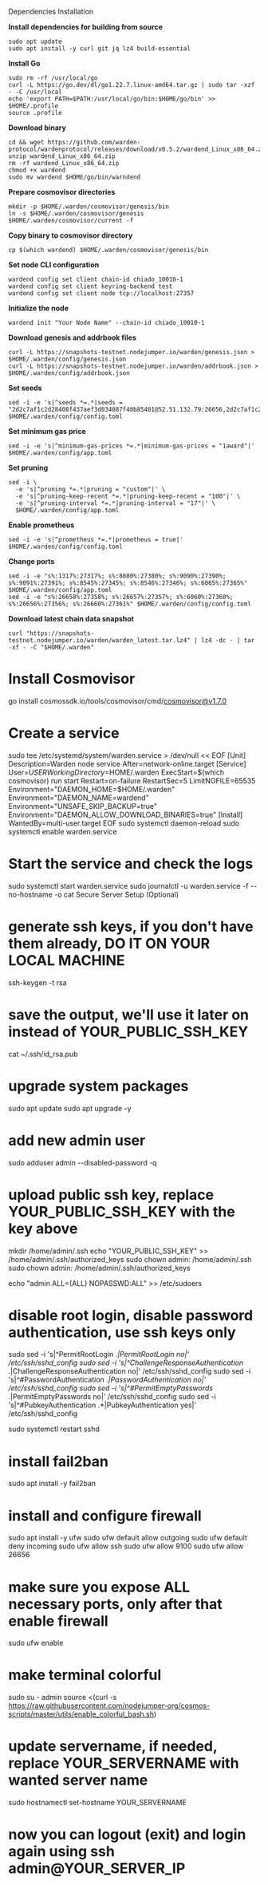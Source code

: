 Dependencies Installation

**Install dependencies for building from source**
```
sudo apt update
sudo apt install -y curl git jq lz4 build-essential
```

**Install Go**
```
sudo rm -rf /usr/local/go
curl -L https://go.dev/dl/go1.22.7.linux-amd64.tar.gz | sudo tar -xzf - -C /usr/local
echo 'export PATH=$PATH:/usr/local/go/bin:$HOME/go/bin' >> $HOME/.profile
source .profile
```

**Download binary**
```
cd && wget https://github.com/warden-protocol/wardenprotocol/releases/download/v0.5.2/wardend_Linux_x86_64.zip
unzip wardend_Linux_x86_64.zip
rm -rf wardend_Linux_x86_64.zip
chmod +x wardend
sudo mv wardend $HOME/go/bin/warndend
```

**Prepare cosmovisor directories**
```
mkdir -p $HOME/.warden/cosmovisor/genesis/bin
ln -s $HOME/.warden/cosmovisor/genesis $HOME/.warden/cosmovisor/current -f
```

**Copy binary to cosmovisor directory**
```
cp $(which wardend) $HOME/.warden/cosmovisor/genesis/bin
```

**Set node CLI configuration**
```
wardend config set client chain-id chiado_10010-1
wardend config set client keyring-backend test
wardend config set client node tcp://localhost:27357
```

**Initialize the node**
```
wardend init "Your Node Name" --chain-id chiado_10010-1
```

**Download genesis and addrbook files**
```
curl -L https://snapshots-testnet.nodejumper.io/warden/genesis.json > $HOME/.warden/config/genesis.json
curl -L https://snapshots-testnet.nodejumper.io/warden/addrbook.json > $HOME/.warden/config/addrbook.json
```

**Set seeds**
```
sed -i -e 's|^seeds *=.*|seeds = "2d2c7af1c2d28408f437aef3d034087f40b85401@52.51.132.79:26656,2d2c7af1c2d28408f437aef3d034087f40b85401@52.51.132.79:26656,5461e7642520a1f8427ffaa57f9d39cf345fcd47@54.72.190.0:26656"|' $HOME/.warden/config/config.toml
```

**Set minimum gas price**
```
sed -i -e 's|^minimum-gas-prices *=.*|minimum-gas-prices = "1award"|' $HOME/.warden/config/app.toml
```

**Set pruning**
```
sed -i \
  -e 's|^pruning *=.*|pruning = "custom"|' \
  -e 's|^pruning-keep-recent *=.*|pruning-keep-recent = "100"|' \
  -e 's|^pruning-interval *=.*|pruning-interval = "17"|' \
  $HOME/.warden/config/app.toml
```
**Enable prometheus**
```
sed -i -e 's|^prometheus *=.*|prometheus = true|' $HOME/.warden/config/config.toml
```

**Change ports**
```
sed -i -e "s%:1317%:27317%; s%:8080%:27380%; s%:9090%:27390%; s%:9091%:27391%; s%:8545%:27345%; s%:8546%:27346%; s%:6065%:27365%" $HOME/.warden/config/app.toml
sed -i -e "s%:26658%:27358%; s%:26657%:27357%; s%:6060%:27360%; s%:26656%:27356%; s%:26660%:27361%" $HOME/.warden/config/config.toml
```

**Download latest chain data snapshot**
```
curl "https://snapshots-testnet.nodejumper.io/warden/warden_latest.tar.lz4" | lz4 -dc - | tar -xf - -C "$HOME/.warden"
```

# Install Cosmovisor
go install cosmossdk.io/tools/cosmovisor/cmd/cosmovisor@v1.7.0

# Create a service
sudo tee /etc/systemd/system/warden.service > /dev/null << EOF
[Unit]
Description=Warden node service
After=network-online.target
[Service]
User=$USER
WorkingDirectory=$HOME/.warden
ExecStart=$(which cosmovisor) run start
Restart=on-failure
RestartSec=5
LimitNOFILE=65535
Environment="DAEMON_HOME=$HOME/.warden"
Environment="DAEMON_NAME=wardend"
Environment="UNSAFE_SKIP_BACKUP=true"
Environment="DAEMON_ALLOW_DOWNLOAD_BINARIES=true"
[Install]
WantedBy=multi-user.target
EOF
sudo systemctl daemon-reload
sudo systemctl enable warden.service

# Start the service and check the logs
sudo systemctl start warden.service
sudo journalctl -u warden.service -f --no-hostname -o cat
Secure Server Setup (Optional)

# generate ssh keys, if you don't have them already, DO IT ON YOUR LOCAL MACHINE
ssh-keygen -t rsa

# save the output, we'll use it later on instead of YOUR_PUBLIC_SSH_KEY
cat ~/.ssh/id_rsa.pub
# upgrade system packages
sudo apt update
sudo apt upgrade -y

# add new admin user
sudo adduser admin --disabled-password -q

# upload public ssh key, replace YOUR_PUBLIC_SSH_KEY with the key above
mkdir /home/admin/.ssh
echo "YOUR_PUBLIC_SSH_KEY" >> /home/admin/.ssh/authorized_keys
sudo chown admin: /home/admin/.ssh
sudo chown admin: /home/admin/.ssh/authorized_keys

echo "admin ALL=(ALL) NOPASSWD:ALL" >> /etc/sudoers

# disable root login, disable password authentication, use ssh keys only
sudo sed -i 's|^PermitRootLogin .*|PermitRootLogin no|' /etc/ssh/sshd_config
sudo sed -i 's|^ChallengeResponseAuthentication .*|ChallengeResponseAuthentication no|' /etc/ssh/sshd_config
sudo sed -i 's|^#PasswordAuthentication .*|PasswordAuthentication no|' /etc/ssh/sshd_config
sudo sed -i 's|^#PermitEmptyPasswords .*|PermitEmptyPasswords no|' /etc/ssh/sshd_config
sudo sed -i 's|^#PubkeyAuthentication .*|PubkeyAuthentication yes|' /etc/ssh/sshd_config

sudo systemctl restart sshd

# install fail2ban
sudo apt install -y fail2ban

# install and configure firewall
sudo apt install -y ufw
sudo ufw default allow outgoing
sudo ufw default deny incoming
sudo ufw allow ssh
sudo ufw allow 9100
sudo ufw allow 26656

# make sure you expose ALL necessary ports, only after that enable firewall
sudo ufw enable

# make terminal colorful
sudo su - admin
source <(curl -s https://raw.githubusercontent.com/nodejumper-org/cosmos-scripts/master/utils/enable_colorful_bash.sh)

# update servername, if needed, replace YOUR_SERVERNAME with wanted server name
sudo hostnamectl set-hostname YOUR_SERVERNAME

# now you can logout (exit) and login again using ssh admin@YOUR_SERVER_IP
